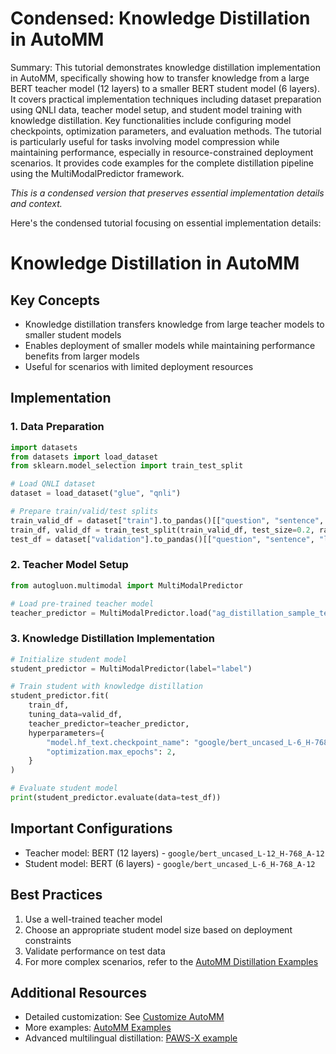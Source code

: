 # Condensed: Knowledge Distillation in AutoMM

Summary: This tutorial demonstrates knowledge distillation implementation in AutoMM, specifically showing how to transfer knowledge from a large BERT teacher model (12 layers) to a smaller BERT student model (6 layers). It covers practical implementation techniques including dataset preparation using QNLI data, teacher model setup, and student model training with knowledge distillation. Key functionalities include configuring model checkpoints, optimization parameters, and evaluation methods. The tutorial is particularly useful for tasks involving model compression while maintaining performance, especially in resource-constrained deployment scenarios. It provides code examples for the complete distillation pipeline using the MultiModalPredictor framework.

*This is a condensed version that preserves essential implementation details and context.*

Here's the condensed tutorial focusing on essential implementation details:

# Knowledge Distillation in AutoMM

## Key Concepts
- Knowledge distillation transfers knowledge from large teacher models to smaller student models
- Enables deployment of smaller models while maintaining performance benefits from larger models
- Useful for scenarios with limited deployment resources

## Implementation

### 1. Data Preparation
```python
import datasets
from datasets import load_dataset
from sklearn.model_selection import train_test_split

# Load QNLI dataset
dataset = load_dataset("glue", "qnli")

# Prepare train/valid/test splits
train_valid_df = dataset["train"].to_pandas()[["question", "sentence", "label"]].sample(1000, random_state=123)
train_df, valid_df = train_test_split(train_valid_df, test_size=0.2, random_state=123)
test_df = dataset["validation"].to_pandas()[["question", "sentence", "label"]].sample(1000, random_state=123)
```

### 2. Teacher Model Setup
```python
from autogluon.multimodal import MultiModalPredictor

# Load pre-trained teacher model
teacher_predictor = MultiModalPredictor.load("ag_distillation_sample_teacher/")
```

### 3. Knowledge Distillation Implementation
```python
# Initialize student model
student_predictor = MultiModalPredictor(label="label")

# Train student with knowledge distillation
student_predictor.fit(
    train_df,
    tuning_data=valid_df,
    teacher_predictor=teacher_predictor,
    hyperparameters={
        "model.hf_text.checkpoint_name": "google/bert_uncased_L-6_H-768_A-12",
        "optimization.max_epochs": 2,
    }
)

# Evaluate student model
print(student_predictor.evaluate(data=test_df))
```

## Important Configurations
- Teacher model: BERT (12 layers) - `google/bert_uncased_L-12_H-768_A-12`
- Student model: BERT (6 layers) - `google/bert_uncased_L-6_H-768_A-12`

## Best Practices
1. Use a well-trained teacher model
2. Choose an appropriate student model size based on deployment constraints
3. Validate performance on test data
4. For more complex scenarios, refer to the [AutoMM Distillation Examples](https://github.com/autogluon/autogluon/tree/master/examples/automm/distillation)

## Additional Resources
- Detailed customization: See [Customize AutoMM](customization.ipynb)
- More examples: [AutoMM Examples](https://github.com/autogluon/autogluon/tree/master/examples/automm)
- Advanced multilingual distillation: [PAWS-X example](https://github.com/autogluon/autogluon/tree/master/examples/automm/distillation/automm_distillation_pawsx.py)